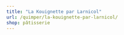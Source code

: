 ```yaml
---
title: "La Kouignette par Larnicol"
url: /quimper/la-kouignette-par-larnicol/
shop: pâtisserie
---
```

